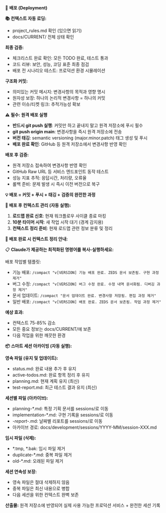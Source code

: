 🚀 **배포 (Deployment)**

**📚 컨텍스트 자동 로딩:**
- project_rules.md 확인 (있으면 읽기)
- docs/CURRENT/ 전체 상태 확인

**최종 검증:**
- 체크리스트 완료 확인: 모든 TODO 완료, 테스트 통과
- 코드 리뷰: 보안, 성능, 코딩 표준 최종 점검
- 배포 전 시나리오 테스트: 프로덕션 환경 시뮬레이션

**구조화 커밋:**
- 의미있는 커밋 메시지: 변경사항의 목적과 영향 명시
- 원자성 보장: 하나의 논리적 변경사항 = 하나의 커밋
- 관련 이슈/티켓 링크: 추적가능성 확보

**⚠️ 필수: 원격 배포 실행**
- **반드시 git push 실행**: 커밋만 하고 끝내지 말고 원격 저장소에 푸시 필수
- **git push origin main**: 변경사항을 즉시 원격 저장소에 전송
- **버전 태깅**: semantic versioning (major.minor.patch) 태그 생성 및 푸시
- **배포 완료 확인**: GitHub 등 원격 저장소에서 변경사항 반영 확인

**배포 후 검증:**
- 원격 저장소 접속하여 변경사항 반영 확인
- GitHub Raw URL 등 서비스 엔드포인트 동작 테스트
- 성능 지표 추적: 응답시간, 처리량, 오류율
- 롤백 준비: 문제 발생 시 즉시 이전 버전으로 복구

**💡 배포 = 커밋 + 푸시 + 태깅 + 검증의 완전한 과정**

**🧠 배포 후 컨텍스트 관리 (자동 실행):**
1. **로드맵 완료 신호**: 현재 워크플로우 사이클 종료 마킹
2. **10분 타이머 시작**: 새 작업 시작 대기 (경계 감지용)
3. **컨텍스트 정리 준비**: 현재 로드맵 관련 정보 분류 및 정리

**🔄 배포 완료 시 컨텍스트 정리 안내:**

📋 **Claude가 제공하는 최적화된 명령어를 복사-실행하세요:**

배포 작업별 템플릿:
- 기능 배포: `/compact "v[VERSION] 기능 배포 완료. ZEDS 문서 보존됨. 구현 과정 제거"`
- 버그 수정: `/compact "v[VERSION] 버그 수정 완료. 수정 내역 문서화됨. 디버깅 과정 제거"`
- 문서 업데이트: `/compact "문서 업데이트 완료. 변경사항 저장됨. 편집 과정 제거"`
- 일반 배포: `/compact "v[VERSION] 배포 완료. ZEDS 문서 보존됨. 작업 과정 제거"`

**예상 효과:**
- 컨텍스트 75-85% 감소
- 모든 중요 정보는 docs/CURRENT/에 보존
- 다음 작업을 위한 깨끗한 환경

**📦 스마트 세션 아카이빙 (자동 실행):**

**영속 파일 (유지 및 업데이트):**
- status.md: 완료 내용 추가 후 유지
- active-todos.md: 완료 항목 정리 후 유지
- planning.md: 현재 계획 유지 (최신)
- test-report.md: 최근 테스트 결과 유지 (최신)

**세션별 파일 (아카이브):**
- planning-*.md: 특정 기획 문서를 sessions/로 이동
- implementation-*.md: 구현 기록을 sessions/로 이동
- *-report-*.md: 날짜별 리포트를 sessions/로 이동
- 아카이브 경로: docs/development/sessions/YYYY-MM/session-XXX.md

**임시 파일 (삭제):**
- *.tmp, *.bak: 임시 파일 제거
- duplicate-*.md: 중복 파일 제거
- old-*.md: 오래된 파일 제거

**세션 연속성 보장:**
- 영속 파일은 절대 삭제하지 않음
- 중복 파일은 최신 내용으로 병합
- 다음 세션을 위한 컨텍스트 완벽 보존

**산출물:** 원격 저장소에 반영되어 실제 사용 가능한 프로덕션 서비스 + 완전한 세션 기록